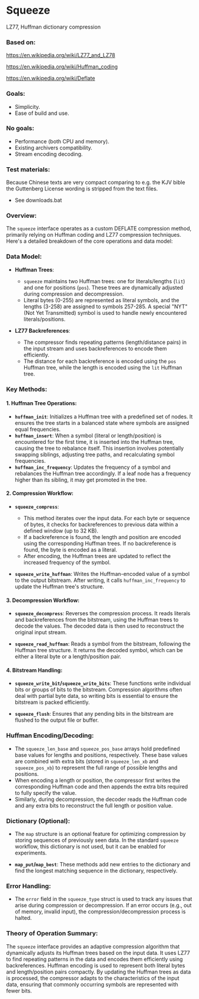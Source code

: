 # Squeeze

LZ77, Huffman dictionary compression

### Based on:

https://en.wikipedia.org/wiki/LZ77_and_LZ78

https://en.wikipedia.org/wiki/Huffman_coding

https://en.wikipedia.org/wiki/Deflate

### Goals:

* Simplicity.
* Ease of build and use.

### No goals:

* Performance (both CPU and memory).
* Existing archivers compatibility.
* Stream encoding decoding.

### Test materials:

Because Chinese texts are very compact comparing to e.g. the KJV bible
the Guttenberg License wording is stripped from the text files.

* See downloads.bat

### Overview:

The `squeeze` interface operates as a custom DEFLATE compression method, primarily relying on Huffman coding and LZ77 compression techniques. Here's a detailed breakdown of the core operations and data model:

### Data Model:
- **Huffman Trees**:
  - `squeeze` maintains two Huffman trees: one for literals/lengths (`lit`) and one for positions (`pos`). These trees are dynamically adjusted during compression and decompression.
  - Literal bytes (0-255) are represented as literal symbols, and the lengths (3-258) are assigned to symbols 257-285. A special "NYT" (Not Yet Transmitted) symbol is used to handle newly encountered literals/positions.

- **LZ77 Backreferences**:
  - The compressor finds repeating patterns (length/distance pairs) in the input stream and uses backreferences to encode them efficiently.
  - The distance for each backreference is encoded using the `pos` Huffman tree, while the length is encoded using the `lit` Huffman tree.

### Key Methods:

#### 1. **Huffman Tree Operations**:
  - **`huffman_init`**: Initializes a Huffman tree with a predefined set of nodes. It ensures the tree starts in a balanced state where symbols are assigned equal frequencies.
  - **`huffman_insert`**: When a symbol (literal or length/position) is encountered for the first time, it is inserted into the Huffman tree, causing the tree to rebalance itself. This insertion involves potentially swapping siblings, adjusting tree paths, and recalculating symbol frequencies.
  - **`huffman_inc_frequency`**: Updates the frequency of a symbol and rebalances the Huffman tree accordingly. If a leaf node has a frequency higher than its sibling, it may get promoted in the tree.

#### 2. **Compression Workflow**:
  - **`squeeze_compress`**: 
    - This method iterates over the input data. For each byte or sequence of bytes, it checks for backreferences to previous data within a defined window (up to 32 KB).
    - If a backreference is found, the length and position are encoded using the corresponding Huffman trees. If no backreference is found, the byte is encoded as a literal.
    - After encoding, the Huffman trees are updated to reflect the increased frequency of the symbol.
  
  - **`squeeze_write_huffman`**: Writes the Huffman-encoded value of a symbol to the output bitstream. After writing, it calls `huffman_inc_frequency` to update the Huffman tree's structure.

#### 3. **Decompression Workflow**:
  - **`squeeze_decompress`**: Reverses the compression process. It reads literals and backreferences from the bitstream, using the Huffman trees to decode the values. The decoded data is then used to reconstruct the original input stream.
  
  - **`squeeze_read_huffman`**: Reads a symbol from the bitstream, following the Huffman tree structure. It returns the decoded symbol, which can be either a literal byte or a length/position pair.

#### 4. **Bitstream Handling**:
  - **`squeeze_write_bit`/`squeeze_write_bits`**: These functions write individual bits or groups of bits to the bitstream. Compression algorithms often deal with partial byte data, so writing bits is essential to ensure the bitstream is packed efficiently.
  
  - **`squeeze_flush`**: Ensures that any pending bits in the bitstream are flushed to the output file or buffer.

### Huffman Encoding/Decoding:
- The `squeeze_len_base` and `squeeze_pos_base` arrays hold predefined base values for lengths and positions, respectively. These base values are combined with extra bits (stored in `squeeze_len_xb` and `squeeze_pos_xb`) to represent the full range of possible lengths and positions.
- When encoding a length or position, the compressor first writes the corresponding Huffman code and then appends the extra bits required to fully specify the value.
- Similarly, during decompression, the decoder reads the Huffman code and any extra bits to reconstruct the full length or position value.

### Dictionary (Optional):
- The `map` structure is an optional feature for optimizing compression by storing sequences of previously seen data. In the standard `squeeze` workflow, this dictionary is not used, but it can be enabled for experiments.
  
- **`map_put`/`map_best`**: These methods add new entries to the dictionary and find the longest matching sequence in the dictionary, respectively.

### Error Handling:
- The `error` field in the `squeeze_type` struct is used to track any issues that arise during compression or decompression. If an error occurs (e.g., out of memory, invalid input), the compression/decompression process is halted.

### Theory of Operation Summary:
The `squeeze` interface provides an adaptive compression algorithm that dynamically adjusts its Huffman trees based on the input data. It uses LZ77 to find repeating patterns in the data and encodes them efficiently using backreferences. Huffman encoding is used to represent both literal bytes and length/position pairs compactly. By updating the Huffman trees as data is processed, the compressor adapts to the characteristics of the input data, ensuring that commonly occurring symbols are represented with fewer bits.